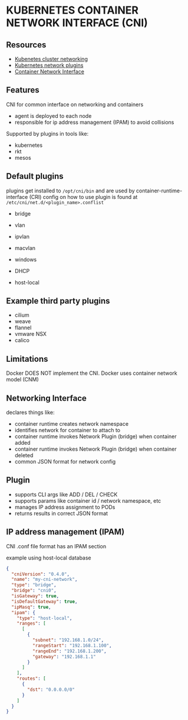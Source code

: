 # KUBERNETES CONTAINER NETWORK INTERFACE (CNI)

## Resources

- [Kubenetes cluster networking](https://kubernetes.io/docs/concepts/cluster-administration/networking/)
- [Kubernetes network plugins](https://kubernetes.io/docs/concepts/extend-kubernetes/compute-storage-net/network-plugins/)
- [Container Network Interface](https://www.cni.dev/)

## Features
CNI for common interface on networking and containers
- agent is deployed to each node
- responsible for ip address management (IPAM) to avoid collisions

Supported by plugins in tools like:
* kubernetes
* rkt
* mesos

## Default plugins
plugins get installed to `/opt/cni/bin` and are used by container-runtime-interface (CRI)
config on how to use plugin is found at `/etc/cni/net.d/<plugin_name>.conflist`

* bridge
* vlan
* ipvlan
* macvlan
* windows

* DHCP
* host-local

## Example third party plugins
* cilium
* weave
* flannel
* vmware NSX
* calico

## Limitations
Docker DOES NOT implement the CNI. Docker uses container network model (CNM)

## Networking Interface
declares things like:

* container runtime creates network namespace
* identifies network for container to attach to
* container runtime invokes Network Plugin (bridge) when container added
* container runtime invokes Network Plugin (bridge) when container deleted
* common JSON format for network config

## Plugin
* supports CLI args like ADD / DEL / CHECK
* supports params like container id / network namespace, etc
* manages IP address assignment to PODs
* returns results in correct JSON format

## IP address management (IPAM)
CNI .conf file format has an IPAM section

example using host-local database

```json
{
  "cniVersion": "0.4.0",
  "name": "my-cni-network",
  "type": "bridge",
  "bridge": "cni0",
  "isGateway": true,
  "isDefaultGateway": true,
  "ipMasq": true,
  "ipam": {
    "type": "host-local",
    "ranges": [
      [
        {
          "subnet": "192.168.1.0/24",
          "rangeStart": "192.168.1.100",
          "rangeEnd": "192.168.1.200",
          "gateway": "192.168.1.1"
        }
      ]
    ],
    "routes": [
      {
        "dst": "0.0.0.0/0"
      }
    ]
  }
}
```